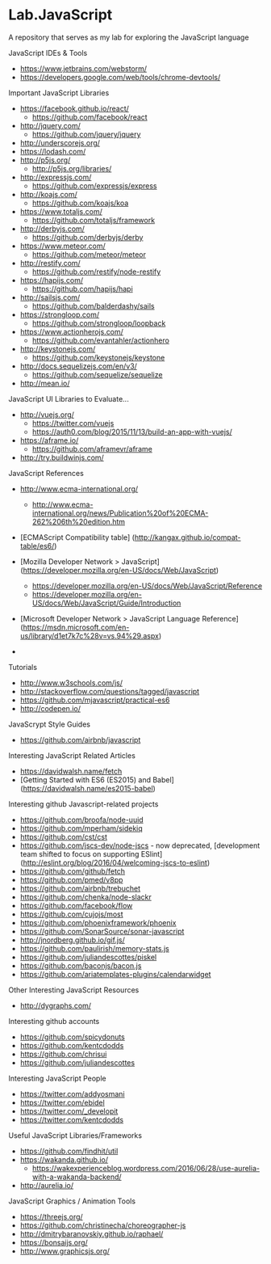 # Lab.JavaScript
A repository that serves as my lab for exploring the JavaScript language


JavaScript IDEs & Tools
* https://www.jetbrains.com/webstorm/
* https://developers.google.com/web/tools/chrome-devtools/

Important JavaScript Libraries
* https://facebook.github.io/react/
	* https://github.com/facebook/react
* http://jquery.com/
	* https://github.com/jquery/jquery
* http://underscorejs.org/
* https://lodash.com/
* http://p5js.org/
	* http://p5js.org/libraries/
* http://expressjs.com/
  * https://github.com/expressjs/express
* http://koajs.com/
  * https://github.com/koajs/koa
* https://www.totaljs.com/
  * https://github.com/totaljs/framework
* http://derbyjs.com/
  * https://github.com/derbyjs/derby
* https://www.meteor.com/
  * https://github.com/meteor/meteor
* http://restify.com/
  * https://github.com/restify/node-restify
* https://hapijs.com/
  * https://github.com/hapijs/hapi
* http://sailsjs.com/
  * https://github.com/balderdashy/sails
* https://strongloop.com/
  * https://github.com/strongloop/loopback
* https://www.actionherojs.com/
  * https://github.com/evantahler/actionhero
* http://keystonejs.com/
  * https://github.com/keystonejs/keystone
* http://docs.sequelizejs.com/en/v3/
  * https://github.com/sequelize/sequelize
* http://mean.io/
  

JavaScript UI Libraries to Evaluate...
* http://vuejs.org/
  * https://twitter.com/vuejs
  * https://auth0.com/blog/2015/11/13/build-an-app-with-vuejs/
* https://aframe.io/
  * https://github.com/aframevr/aframe 
* http://try.buildwinjs.com/



JavaScript References
* http://www.ecma-international.org/
	* http://www.ecma-international.org/news/Publication%20of%20ECMA-262%206th%20edition.htm

* [ECMAScript Compatibility table] (http://kangax.github.io/compat-table/es6/)

* [Mozilla Developer Network > JavaScript] (https://developer.mozilla.org/en-US/docs/Web/JavaScript)
	* https://developer.mozilla.org/en-US/docs/Web/JavaScript/Reference
	* https://developer.mozilla.org/en-US/docs/Web/JavaScript/Guide/Introduction
* [Microsoft Developer Network > JavaScript Language Reference] (https://msdn.microsoft.com/en-us/library/d1et7k7c%28v=vs.94%29.aspx)
* 

Tutorials
* http://www.w3schools.com/js/
* http://stackoverflow.com/questions/tagged/javascript
* https://github.com/mjavascript/practical-es6
* http://codepen.io/

JavaScrypt Style Guides
* https://github.com/airbnb/javascript


Interesting JavaScript Related Articles
* https://davidwalsh.name/fetch
* [Getting Started with ES6 (ES2015) and Babel] (https://davidwalsh.name/es2015-babel)


Interesting github Javascript-related projects
* https://github.com/broofa/node-uuid
* https://github.com/mperham/sidekiq
* https://github.com/cst/cst
* https://github.com/jscs-dev/node-jscs  - now deprecated, [development team shifted to focus on supporting ESlint] (http://eslint.org/blog/2016/04/welcoming-jscs-to-eslint) 
* https://github.com/github/fetch
* https://github.com/pmed/v8pp
* https://github.com/airbnb/trebuchet
* https://github.com/chenka/node-slackr
* https://github.com/facebook/flow
* https://github.com/cujojs/most
* https://github.com/phoenixframework/phoenix
* https://github.com/SonarSource/sonar-javascript 
* http://jnordberg.github.io/gif.js/
* https://github.com/paulirish/memory-stats.js
* https://github.com/juliandescottes/piskel
* https://github.com/baconjs/bacon.js
* https://github.com/ariatemplates-plugins/calendarwidget

Other Interesting JavaScript Resources
* http://dygraphs.com/


Interesting github accounts
* https://github.com/spicydonuts
* https://github.com/kentcdodds
* https://github.com/chrisui
* https://github.com/juliandescottes


Interesting JavaScript People
* https://twitter.com/addyosmani
* https://twitter.com/ebidel
* https://twitter.com/_developit
* https://twitter.com/kentcdodds




Useful JavaScript Libraries/Frameworks
* https://github.com/findhit/util
* https://wakanda.github.io/
  * https://wakexperienceblog.wordpress.com/2016/06/28/use-aurelia-with-a-wakanda-backend/
* http://aurelia.io/


JavaScript Graphics / Animation Tools
* https://threejs.org/
* https://github.com/christinecha/choreographer-js
* http://dmitrybaranovskiy.github.io/raphael/
* https://bonsaijs.org/
* http://www.graphicsjs.org/

